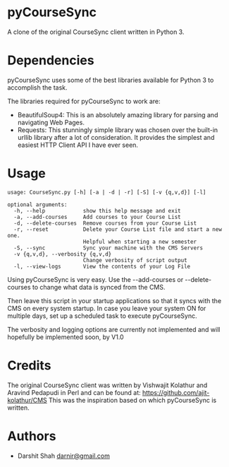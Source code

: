 pyCourseSync
============

A clone of the original CourseSync client written in Python 3.

Dependencies
============

pyCourseSync uses some of the best libraries available for Python 3 to
 accomplish the task.

The libraries required for pyCourseSync to work are:
   * BeautifulSoup4: This is an absolutely amazing library for parsing and
     navigating Web Pages.
   * Requests: This stunningly simple library was chosen over the built-in
     urllib library after a lot of consideration. It provides the simplest and
     easiest HTTP Client API I have ever seen.

Usage
=====

```
usage: CourseSync.py [-h] [-a | -d | -r] [-S] [-v {q,v,d}] [-l]

optional arguments:
  -h, --help            show this help message and exit
  -a, --add-courses     Add courses to your Course List
  -d, --delete-courses  Remove courses from your Course List
  -r, --reset           Delete your Course List file and start a new one.
                        Helpful when starting a new semester
  -S, --sync            Sync your machine with the CMS Servers
  -v {q,v,d}, --verbosity {q,v,d}
                        Change verbosity of script output
  -l, --view-logs       View the contents of your Log File
```

Using pyCourseSync is very easy. Use the --add-courses or --delete-courses to
change what data is synced from the CMS.

Then leave this script in your startup applications so that it syncs with the
CMS on every system startup. In case you leave your system ON for multiple days,
set up a scheduled task to execute pyCourseSync.

The verbosity and logging options are currently not implemented and will
hopefully be implemented soon, by V1.0

Credits
=======

The original CourseSync client was written by Vishwajit Kolathur and Aravind
Pedapudi in Perl and can be found at: https://github.com/ajit-kolathur/CMS
This was the inspiration based on which pyCourseSync is written.

Authors
=======

   * Darshit Shah  <darnir@gmail.com>
